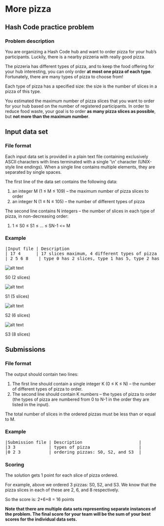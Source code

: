 # More pizza
## Hash Code practice problem

### Problem description
You are organizing a Hash Code hub and want to order pizza for your hub’s participants. Luckily, there is a nearby pizzeria with really good pizza.

The pizzeria has different types of pizza, and to keep the food offering for your hub interesting, you can only order **at most one pizza of each type**. Fortunately, there are many types of pizza to choose from!

Each type of pizza has a specified size: the size is the number of slices in a pizza of this type.

You estimated the maximum number of pizza slices that you want to order for your hub based on the number of registered participants. In order to reduce food waste, your goal is to order **as many pizza slices as possible**, but **not more than the maximum number**.

## Input data set
### File format
Each input data set is provided in a plain text file containing exclusively ASCII characters with lines terminated with a single '\n' character (UNIX-style line endings). When a single line contains multiple elements, they are separated by single spaces.

The first line of the data set contains the following data:
1. an integer M (1 ≤ M ≤ 109) – the maximum number of pizza slices to order
2. an integer N (1 ≤ N ≤ 105) – the number of different types of pizza
 
The second line contains N integers – the number of slices in each type of pizza, in non-decreasing order:
1. 1 ≤ S0 ≤ S1 ≤ … ≤ SN-1 <= M

### Example

<pre>
|Input file | Description                                                               |
| 17 4      | 17 slices maximum, 4 different types of pizza                             |
| 2 5 6 8    | type 0 has 2 slices, type 1 has 5, type 2 has 6, and type 3 has 8 slices |
</pre>


![alt text](https://raw.githubusercontent.com/username/projectname/branch/path/to/img.png)

S0 (2 slices)	

![alt text](https://raw.githubusercontent.com/username/projectname/branch/path/to/img.png)

S1 (5 slices)	

![alt text](https://raw.githubusercontent.com/username/projectname/branch/path/to/img.png)

S2 (6 slices)	

![alt text](https://raw.githubusercontent.com/username/projectname/branch/path/to/img.png)

S3 (8 slices)

## Submissions
### File format
The output should contain two lines:
1. The first line should contain a single integer K (0 ≤ K ≤ N) – the number of different types of pizza to order.
2. The second line should contain K numbers – the types of pizza to order (the types of pizza are numbered from 0 to N-1 in the order they are listed in the input).

The total number of slices in the ordered pizzas must be less than or equal to M.
 
### Example
<pre>
|Submission file | Description                      |
|3 3             | types of pizza                   |
|0 2 3	         | ordering pizzas: S0, S2, and S3  |
</pre>
### Scoring
The solution gets 1 point for each slice of pizza ordered.

For example, above we ordered 3 pizzas: S0, S2, and S3. We know that the pizza slices in each of these are 2, 6, and 8 respectively.

So the score is: 2+6+8 = 16 points


**Note that there are multiple data sets representing separate instances of the problem. The final score for your team will be the sum of your best scores for the individual data sets.**
